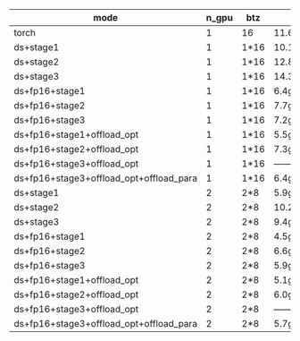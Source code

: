 |                   mode                 |n_gpu|  btz |    gpu    |    mem  |
|                   ----                 |---- | ---- |   ----    |   ----  |
|                  torch                 |  1  |  16  |   11.6g   |   1.7g  |
|                ds+stage1               |  1  | 1*16 |   10.1g   |   1.9g  |
|                ds+stage2               |  1  | 1*16 |   12.8g   |   1.9g  |
|                ds+stage3               |  1  | 1*16 |   14.3g   |   2.0g  |
|              ds+fp16+stage1            |  1  | 1*16 |    6.4g   |   2.0g  |
|              ds+fp16+stage2            |  1  | 1*16 |    7.7g   |   1.9g  |
|              ds+fp16+stage3            |  1  | 1*16 |    7.2g   |   2.0g  |
|        ds+fp16+stage1+offload_opt      |  1  | 1*16 |    5.5g   |   4.8g  |
|        ds+fp16+stage2+offload_opt      |  1  | 1*16 |    7.3g   |   4.8g  |
|        ds+fp16+stage3+offload_opt      |  1  | 1*16 |    ———    |    ———  |
| ds+fp16+stage3+offload_opt+offload_para|  1  | 1*16 |    6.4g   |   5.3g  |
|                ds+stage1               |  2  | 2*8  | 5.9g+5.1g |2.4g+2.0g|
|                ds+stage2               |  2  | 2*8  | 10.2g+9.5g|2.4g+2.0g|
|                ds+stage3               |  2  | 2*8  | 9.4g+8.6g |2.4g+2.0g|
|              ds+fp16+stage1            |  2  | 2*8  | 4.5g+3.9g |2.4g+2.0g|
|              ds+fp16+stage2            |  2  | 2*8  | 6.6g+5.9g |2.4g+2.0g|
|              ds+fp16+stage3            |  2  | 2*8  | 5.9g+5.1g |2.4g+2.0g|
|        ds+fp16+stage1+offload_opt      |  2  | 2*8  | 5.1g+4.2g |4.5g+4.1g|
|        ds+fp16+stage2+offload_opt      |  2  | 2*8  | 6.0g+5.2g |4.5g+4.1g|
|        ds+fp16+stage3+offload_opt      |  2  | 2*8  |    ———    |   ———   |
| ds+fp16+stage3+offload_opt+offload_para|  2  | 2*8  | 5.7g+4.5g |4.7g+4.2g|
